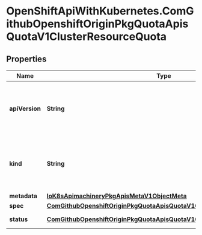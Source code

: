 # OpenShiftApiWithKubernetes.ComGithubOpenshiftOriginPkgQuotaApisQuotaV1ClusterResourceQuota

## Properties
Name | Type | Description | Notes
------------ | ------------- | ------------- | -------------
**apiVersion** | **String** | APIVersion defines the versioned schema of this representation of an object. Servers should convert recognized schemas to the latest internal value, and may reject unrecognized values. More info: http://releases.k8s.io/HEAD/docs/devel/api-conventions.md#resources | [optional] 
**kind** | **String** | Kind is a string value representing the REST resource this object represents. Servers may infer this from the endpoint the client submits requests to. Cannot be updated. In CamelCase. More info: http://releases.k8s.io/HEAD/docs/devel/api-conventions.md#types-kinds | [optional] 
**metadata** | [**IoK8sApimachineryPkgApisMetaV1ObjectMeta**](IoK8sApimachineryPkgApisMetaV1ObjectMeta.md) | Standard object&#39;s metadata. | 
**spec** | [**ComGithubOpenshiftOriginPkgQuotaApisQuotaV1ClusterResourceQuotaSpec**](ComGithubOpenshiftOriginPkgQuotaApisQuotaV1ClusterResourceQuotaSpec.md) | Spec defines the desired quota | 
**status** | [**ComGithubOpenshiftOriginPkgQuotaApisQuotaV1ClusterResourceQuotaStatus**](ComGithubOpenshiftOriginPkgQuotaApisQuotaV1ClusterResourceQuotaStatus.md) | Status defines the actual enforced quota and its current usage | [optional] 


